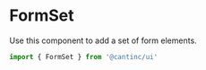 # FormSet

Use this component to add a set of form elements.

```typescript
import { FormSet } from '@cantinc/ui'
```
